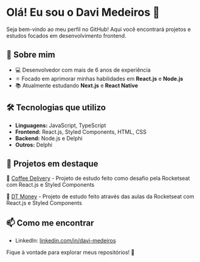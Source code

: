 # Olá! Eu sou o Davi Medeiros 👋

Seja bem-vindo ao meu perfil no GitHub! Aqui você encontrará projetos e estudos focados em desenvolvimento frontend.

## 🚀 Sobre mim

- 💻 Desenvolvedor com mais de 6 anos de experiência
- ⚛️ Focado em aprimorar minhas habilidades em **React.js** e **Node.js**
- 📚 Atualmente estudando **Next.js** e **React Native**

## 🛠️ Tecnologias que utilizo

- **Linguagens:** JavaScript, TypeScript
- **Frontend:** React.js, Styled Components, HTML, CSS
- **Backend:** Node.js e Delphi
- **Outros:** Delphi

## 📌 Projetos em destaque

🔹 [Coffee Delivery](https://github.com/davimedeiros/coffee-delivery-react) - Projeto de estudo feito como desafio pela Rocketseat com React.js e Styled Components

🔹 [DT Money](https://github.com/DaviMedeiros/dt-money) - Projeto de estudo feito através das aulas da Rocketseat com React.js e Styled Components

## 📫 Como me encontrar

- LinkedIn: [linkedin.com/in/davi-medeiros](https://linkedin.com/in/davi-medeiros-763b24148)

Fique à vontade para explorar meus repositórios! 🚀
